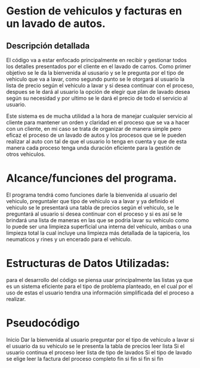 # Gestion de vehiculos y facturas en un lavado de autos.

## Descripción detallada
El código va a estar enfocado principalmente en recibir y gestionar todos los detalles presentados por el cliente en el lavado de carros. Como primer objetivo se le da la bienvenida al ususario y se le pregunta por el tipo de vehiculo que va a lavar, como segundo punto se le otorgará al usuario la lista de precio según el vehiculo a lavar y si desea continuar con el proceso, despues se le dará al usuario la opción de elegir que plan de lavado desea según su necesidad y por ultimo se le dará el precio de todo el servicio al usuario.

Este sistema es de mucha utilidad a la hora de manejar cualquier servicio al cliente para mantener un orden y claridad en el proceso que se va a hacer con un cliente, en mi caso se trata de organizar de manera simple pero eficaz el proceso de un lavado de autos y los procesos que se le pueden realizar al auto con tal de que el usuario lo tenga en cuenta y que de esta manera cada proceso tenga unda duración eficiente para la gestión de otros vehiculos.

# Alcance/funciones del programa.
El programa tendrá como funciones darle la bienvenida al usuario del vehiculo, preguntaler que tipo de vehiculo va a lavar y ya definido el vehiculo se le presentará una tabla de precios según el vehiculo, se le preguntará al usuario si desea continuar con el proceso y si es así se le brindará una lista de maneras en las que se podria lavar su vehiculo como lo puede ser una limpieza superficial una interna del vehiculo, ambas o una limpieza total la cual incluye una limpieza más detallada de la tapiceria, los neumaticos y rines y un encerado para el vehiculo.

#    **Estructuras de Datos Utilizadas:**
para el desarrollo del código se piensa usar principalmente las listas ya que es un sistema eficiente para el tipo de problema planteado, en el cual por el uso de estas el usuario tendra una información simplificada del el proceso a realizar.


# Pseudocódigo
Inicio
    Dar la bienvenida al usuario
    preguntar por el tipo de vehiculo a lavar 
    si el usuario da su vehiculo se le presenta la tabla de precios
        leer lista
    Si el usuario continua el proceso 
        leer lista de tipo de lavados
    Si el tipo de lavado se elige
        leer la factura del proceso completo
    fin si
    fin si
    fin si
fin
